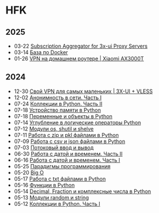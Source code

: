 # HFK



## 2025



- 03-22 [Subscription Aggregator for 3x-ui Proxy Servers](http://localhost:50327/projects/subs_aggregator/ "2025-03-22 00:00:01")
- 03-14 [База по Docker](http://localhost:50327/notes/docker/ "2025-03-14 00:00:01")
- 01-26 [VPN на домашнем роутере | Xiaomi AX3000T](http://localhost:50327/articles/ax3000t/ "2025-01-26 00:00:01")

## 2024



- 12-30 [Свой VPN для самых маленьких | 3X-UI + VLESS](http://localhost:50327/articles/vpn_server/ "2024-12-30 20:00:02")
- 12-02 [Анонимность в сети. Часть I](http://localhost:50327/articles/anonymity/ "2024-12-02 01:50:12")
- 07-24 [Коллекции в Python. Часть II](http://localhost:50327/notes/collections2/ "2024-07-24 00:00:01")
- 07-18 [Устройство памяти в Python](http://localhost:50327/notes/memory_python/ "2024-07-18 00:00:01")
- 07-18 [Переменные и объекты в Python](http://localhost:50327/notes/variables_python/ "2024-07-18 00:00:01")
- 07-14 [Углубление в логические операторы Python](http://localhost:50327/notes/deep_bool_oper_python/ "2024-07-14 00:00:01")
- 07-12 [Модули os, shutil и shelve](http://localhost:50327/notes/os_shutil_shelve/ "2024-07-12 00:00:01")
- 07-11 [Работа с zip и pkl файлами в Python](http://localhost:50327/notes/zip_pkl/ "2024-07-11 00:00:01")
- 07-09 [Работа с csv и json файлами в Python](http://localhost:50327/notes/csv_json/ "2024-07-09 00:00:01")
- 07-03 [Потоковый ввод и вывод](http://localhost:50327/notes/stdin_stdout/ "2024-07-03 00:00:01")
- 06-30 [Работа с датой и временем. Часть II](http://localhost:50327/notes/date_and_time_2/ "2024-06-30 00:00:01")
- 06-16 [Работа с датой и временем. Часть I](http://localhost:50327/notes/date_and_time_1/ "2024-06-16 00:00:01")
- 05-25 [Парадигмы программирования](http://localhost:50327/notes/programming_paradigms/ "2024-05-25 00:00:01")
- 05-20 [Big O](http://localhost:50327/notes/big_o/ "2024-05-20 13:00:00")
- 05-17 [Работа с txt файлами в Python](http://localhost:50327/notes/work_with_files/ "2024-05-17 00:00:01")
- 05-16 [Функции в Python](http://localhost:50327/notes/functions2/ "2024-05-16 00:00:01")
- 05-14 [Decimal, Fraction и комплексные числа в Python](http://localhost:50327/notes/dec_frac_compl/ "2024-05-14 00:00:01")
- 05-13 [Модули random и string](http://localhost:50327/notes/random_string/ "2024-05-13 00:00:01")
- 05-12 [Коллекции в Python. Часть I](http://localhost:50327/notes/collections/ "2024-05-12 00:00:01")

